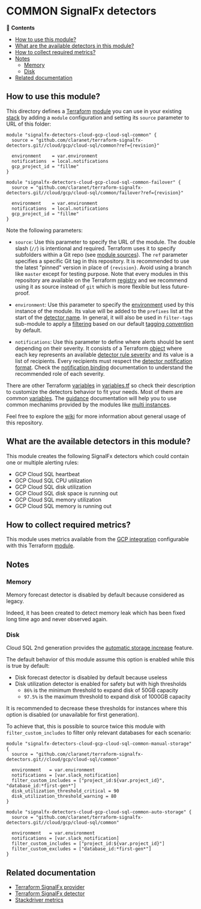 # COMMON SignalFx detectors

<!-- START doctoc generated TOC please keep comment here to allow auto update -->
<!-- DON'T EDIT THIS SECTION, INSTEAD RE-RUN doctoc TO UPDATE -->
:link: **Contents**

- [How to use this module?](#how-to-use-this-module)
- [What are the available detectors in this module?](#what-are-the-available-detectors-in-this-module)
- [How to collect required metrics?](#how-to-collect-required-metrics)
- [Notes](#notes)
  - [Memory](#memory)
  - [Disk](#disk)
- [Related documentation](#related-documentation)

<!-- END doctoc generated TOC please keep comment here to allow auto update -->

## How to use this module?

This directory defines a [Terraform](https://www.terraform.io/) 
[module](https://www.terraform.io/docs/modules/usage.html) you can use in your
existing [stack](https://github.com/claranet/terraform-signalfx-detectors/wiki/Getting-started#stack) by adding a 
`module` configuration and setting its `source` parameter to URL of this folder:

```hcl
module "signalfx-detectors-cloud-gcp-cloud-sql-common" {
  source = "github.com/claranet/terraform-signalfx-detectors.git//cloud/gcp/cloud-sql/common?ref={revision}"

  environment    = var.environment
  notifications  = local.notifications
  gcp_project_id = "fillme"
}

module "signalfx-detectors-cloud-gcp-cloud-sql-common-failover" {
  source = "github.com/claranet/terraform-signalfx-detectors.git//cloud/gcp/cloud-sql/common/failover?ref={revision}"

  environment    = var.environment
  notifications  = local.notifications
  gcp_project_id = "fillme"
}
```

Note the following parameters:

* `source`: Use this parameter to specify the URL of the module. The double slash (`//`) is intentional  and required. 
  Terraform uses it to specify subfolders within a Git repo (see [module
  sources](https://www.terraform.io/docs/modules/sources.html)). The `ref` parameter specifies a specific Git tag in
  this repository. It is recommended to use the latest "pinned" version in place of `{revision}`. Avoid using a branch 
  like `master` except for testing purpose. Note that every modules in this repository are available on the Terraform 
  [registry](https://registry.terraform.io/modules/claranet/detectors/signalfx) and we recommend using it as source 
  instead of `git` which is more flexible but less future-proof.

* `environment`: Use this parameter to specify the 
  [environment](https://github.com/claranet/terraform-signalfx-detectors/wiki/Getting-started#environment) used by this 
  instance of the module.
  Its value will be added to the `prefixes` list at the start of the [detector 
  name](https://github.com/claranet/terraform-signalfx-detectors/wiki/Templating#example).
  In general, it will also be used in `filter-tags` sub-module to apply a
  [filtering](https://github.com/claranet/terraform-signalfx-detectors/wiki/Guidance#filtering) based on our default 
  [tagging convention](https://github.com/claranet/terraform-signalfx-detectors/wiki/Tagging-convention) by default.

* `notifications`: Use this parameter to define where alerts should be sent depending on their severity. It consists 
  of a Terraform [object](https://www.terraform.io/docs/configuration/types.html#object-) where each key represents an 
  available [detector rule severity](https://docs.signalfx.com/en/latest/detect-alert/set-up-detectors.html#severity) 
  and its value is a list of recipients. Every recipients must respect the [detector notification 
  format](https://registry.terraform.io/providers/splunk-terraform/signalfx/latest/docs/resources/detector#notification-format).
  Check the [notification binding](https://github.com/claranet/terraform-signalfx-detectors/wiki/Notifications-binding) 
  documentation to understand the recommended role of each severity.

There are other Terraform [variables](https://www.terraform.io/docs/configuration/variables.html) in 
[variables.tf](variables.tf) so check their description to customize the detectors behavior to fit your needs. Most of them are 
common [variables](https://github.com/claranet/terraform-signalfx-detectors/wiki/Variables).
The [guidance](https://github.com/claranet/terraform-signalfx-detectors/wiki/Guidance) documentation will help you to use 
common mechanims provided by the modules like [multi 
instances](https://github.com/claranet/terraform-signalfx-detectors/wiki/Guidance#Multiple-instances).

Feel free to explore the [wiki](https://github.com/claranet/terraform-signalfx-detectors/wiki) for more information about 
general usage of this repository.

## What are the available detectors in this module?

This module creates the following SignalFx detectors which could contain one or multiple alerting rules:

* GCP Cloud SQL heartbeat
* GCP Cloud SQL CPU utilization
* GCP Cloud SQL disk utilization
* GCP Cloud SQL disk space is running out
* GCP Cloud SQL memory utilization
* GCP Cloud SQL memory is running out

## How to collect required metrics?

This module uses metrics available from 
the [GCP integration](https://docs.signalfx.com/en/latest/integrations/google-cloud-platform.html) configurable 
with this Terraform [module](https://github.com/claranet/terraform-signalfx-integrations/tree/master/cloud/gcp).




## Notes

### Memory

Memory forecast detector is disabled by default because considered as legacy.

Indeed, it has been created to detect memory leak which has been fixed long time ago and never observed again.

### Disk

Cloud SQL 2nd generation provides the [automatic storage increase](https://cloud.google.com/sql/docs/mysql/instance-settings#automatic-storage-increase-2ndgen) feature.

The default behavior of this module assume this option is enabled while this is true by default:

- Disk forecast detector is disabled by default because useless
- Disk utilization detector is enabled for safety but with high thresholds
    - `86%` is the minimum threshold to expand disk of 50GB capacity
    - `97.5%` is the maximum threshold to expand disk of 1000GB capacity

It is recommended to decrease these thresholds for instances where this option is disabled (or unavailable for first generation).

To achieve that, this is possible to source twice this module with `filter_custom_includes` to filter only relevant databases for each scenario:

```hcl
module "signalfx-detectors-cloud-gcp-cloud-sql-common-manual-storage" {
  source = "github.com/claranet/terraform-signalfx-detectors.git//cloud/gcp/cloud-sql/common"

  environment   = var.environment
  notifications = [var.slack_notification]
  filter_custom_includes = ["project_id:${var.project_id}", "database_id:*first-gen*"]
  disk_utilization_threshold_critical = 90
  disk_utilization_threshold_warning = 80
}

module "signalfx-detectors-cloud-gcp-cloud-sql-common-auto-storage" {
  source = "github.com/claranet/terraform-signalfx-detectors.git//cloud/gcp/cloud-sql/common"

  environment   = var.environment
  notifications = [var.slack_notification]
  filter_custom_includes = ["project_id:${var.project_id}"]
  filter_custom_excludes = ["database_id:*first-gen*"]
}

```


## Related documentation

* [Terraform SignalFx provider](https://registry.terraform.io/providers/splunk-terraform/signalfx/latest/docs)
* [Terraform SignalFx detector](https://registry.terraform.io/providers/splunk-terraform/signalfx/latest/docs/resources/detector)
* [Stackdriver metrics](https://cloud.google.com/monitoring/api/metrics_gcp#gcp-cloudsql)

